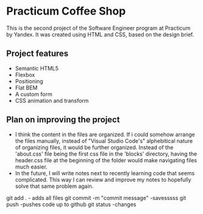 # Practicum Coffee Shop

This is the second project of the Software Engineer program at Practicum by Yandex. It was created using HTML and CSS, based on the design brief.

## Project features

- Semantic HTML5
- Flexbox
- Positioning
- Flat BEM
- A custom form
- CSS animation and transform

## Plan on improving the project

- I think the content in the files are organized. If i could somehow arrange the files manually, instead of "Visual Studio Code's" alphebitical nature of organizing files, it would be further organized. Instead of the 'about.css' file being the first css file in the 'blocks' directory, having the header.css file at the beginning of the folder would make navigating files much easier.
- In the future, I will write notes next to recently learning code that seems complicated. This way I can review and improve my notes to hopefully solve that same problem again.

git add . - adds all files
git commit -m "commit message" -savesssss
git push -pushes code up to github
git status -changes
